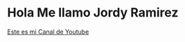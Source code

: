 <h1>Hola Me llamo Jordy Ramirez</h1>
<a href="https://www.youtube.com/channel/UClj7HE1mg5jU1O7JENJwkZw">Este es mi Canal de Youtube</a>


<!--
**dobler22/dobler22** is a ✨ _special_ ✨ repository because its `README.md` (this file) appears on your GitHub profile.

Here are some ideas to get you started:

- 🔭 I’m currently working on ...
- 🌱 I’m currently learning ...
- 👯 I’m looking to collaborate on ...
- 🤔 I’m looking for help with ...
- 💬 Ask me about ...
- 📫 How to reach me: ...
- 😄 Pronouns: ...
- ⚡ Fun fact: ...

-->
